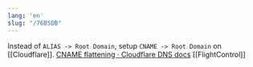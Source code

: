 ```yaml
---
lang: 'en'
slug: "/76B5DB"
---
```


Instead of `ALIAS -> Root Domain`,  setup `CNAME -> Root Domain` on [[Cloudflare]]. [CNAME flattening · Cloudflare DNS docs](https://developers.cloudflare.com/dns/cname-flattening/) [[FlightControl]]